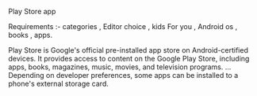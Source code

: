 Play Store app

Requirements :- categories , Editor choice , kids
For you , Android os , books , apps.


Play Store is Google's official
 pre-installed app store on Android-certified
 devices. It provides access to content on the 
Google Play Store, including apps, books, magazines,
 music, movies, and television programs. ...
 Depending on developer preferences,
 some apps can be installed to a phone's 
external storage card.
